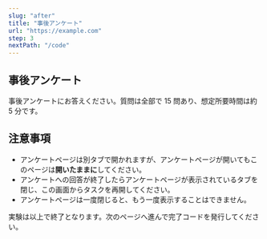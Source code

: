 ```yaml
---
slug: "after"
title: "事後アンケート"
url: "https://example.com"
step: 3
nextPath: "/code"
---
```


## 事後アンケート

事後アンケートにお答えください。質問は全部で 15 問あり、想定所要時間は約 5 分です。

## 注意事項

- アンケートページは別タブで開かれますが、アンケートページが開いてもこのページは**開いたままに**してください。
- アンケートへの回答が終了したらアンケートページが表示されているタブを閉じ、この画面からタスクを再開してください。
- アンケートページは一度閉じると、もう一度表示することはできません。

実験は以上で終了となります。次のページへ進んで完了コードを発行してください。

